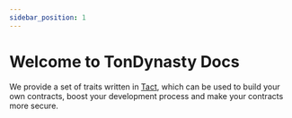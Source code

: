 ```yaml
---
sidebar_position: 1
---
```


# Welcome to TonDynasty Docs

We provide a set of traits written in [Tact](https://tact-lang.org/), which can be used to build your own contracts, boost your development process and make your contracts more secure.
